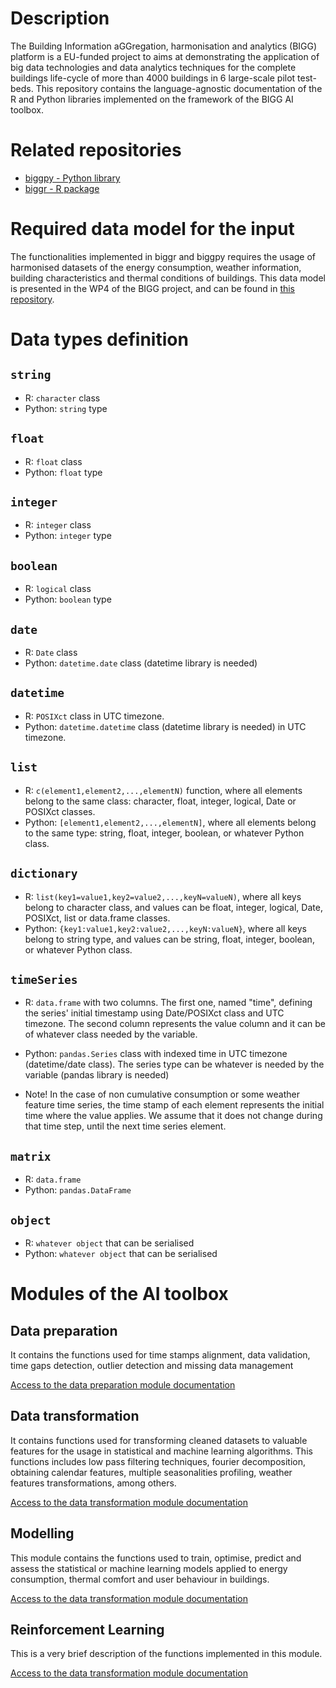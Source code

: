 # Description

The Building Information aGGregation, harmonisation and analytics (BIGG) platform is a EU-funded project to aims at demonstrating the application of big data technologies and data analytics techniques for the complete buildings life-cycle of more than 4000 buildings in 6 large-scale pilot test-beds. This repository contains the language-agnostic documentation of the R and Python libraries implemented on the framework of the BIGG AI toolbox.

# Related repositories
- [biggpy - Python library](https://github.com/BeeGroup-cimne/biggpy#readme)
- [biggr - R package](https://github.com/BeeGroup-cimne/biggr#readme)

# Required data model for the input
The functionalities implemented in biggr and biggpy requires the usage of harmonised datasets of the energy consumption, weather information, building characteristics and thermal conditions of buildings. This data model is presented in the WP4 of the BIGG project, and can be found in [this repository](www.google.com).

# Data types definition

## <code>string</code>
* R: <code>character</code> class
* Python: <code>string</code> type 

## <code>float</code>
* R: <code>float</code> class
* Python: <code>float</code> type 

## <code>integer</code>
* R: <code>integer</code> class
* Python: <code>integer</code> type 

## <code>boolean</code>
* R: <code>logical</code> class
* Python: <code>boolean</code> type 

## <code>date</code>
* R: <code>Date</code> class
* Python: <code>datetime.date</code> class (datetime library is needed)

## <code>datetime</code>
* R: <code>POSIXct</code> class in UTC timezone.
* Python: <code>datetime.datetime</code> class (datetime library is needed) in UTC timezone.

## <code>list</code>
* R: <code>c(element1,element2,...,elementN)</code> function, where all elements belong to the same class: character, float, integer, logical, Date or POSIXct classes.
* Python: <code>[element1,element2,...,elementN]</code>, where all elements belong to the same type: string, float, integer, boolean, or whatever Python class.

## <code>dictionary</code>
* R: <code>list(key1=value1,key2=value2,...,keyN=valueN)</code>, where all keys belong to character class, and values can be float, integer, logical, Date, POSIXct, list or data.frame classes.
* Python: <code>{key1:value1,key2:value2,...,keyN:valueN}</code>, where all keys belong to string type, and values can be
string, float, integer, boolean, or whatever Python class.

## <code>timeSeries</code>

* R: <code>data.frame</code> with two columns. The first one, named "time", defining the series' initial timestamp using Date/POSIXct class and UTC timezone. The second column represents the value column and it can be of whatever class needed by the variable.

* Python: <code>pandas.Series</code> class with indexed time in UTC timezone (datetime/date class). The series type can be whatever is needed by the variable (pandas library is needed)

* Note! In the case of non cumulative consumption or some weather feature time series, the time stamp of each element represents the initial time where the value applies. We assume that it does not change during that time step, until the next time series element.

## <code>matrix</code>
* R: <code>data.frame</code>
* Python: <code>pandas.DataFrame</code>

## <code>object</code>
* R: <code>whatever object</code> that can be serialised
* Python: <code>whatever object</code> that can be serialised

# Modules of the AI toolbox

## Data preparation
It contains the functions used for time stamps alignment, data validation, time gaps detection, outlier detection and missing data management

[Access to the data preparation module documentation](DataPreparation.md)

## Data transformation
It contains functions used for transforming cleaned datasets to valuable features for the usage in statistical and machine learning algorithms. This functions includes low pass filtering techniques, fourier decomposition, obtaining calendar features, multiple seasonalities profiling, weather features transformations, among others.

[Access to the data transformation module documentation](DataTransformation.md)

## Modelling
This module contains the functions used to train, optimise, predict and assess the statistical or machine learning models applied to energy consumption, thermal comfort and user behaviour in buildings.

[Access to the data transformation module documentation](Modelling.md)

## Reinforcement Learning
This is a very brief description of the functions implemented in this module.

[Access to the data transformation module documentation](ReinforcementLearning.md)





